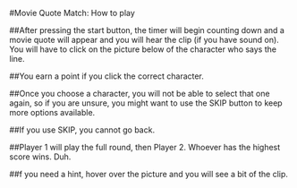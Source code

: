 #Movie Quote Match: How to play

##After pressing the start button, the timer will begin counting down and a movie quote will appear and you will hear the clip (if you have sound on). You will have to click on the picture below of the character who says the line.

##You earn a point if you click the correct character.

##Once you choose a character, you will not be able to select that one again, so if you are unsure, you might want to use the SKIP button to keep more options available.

##If you use SKIP, you cannot go back.

##Player 1 will play the full round, then Player 2. Whoever has the highest score wins. Duh. 

##f you need a hint, hover over the picture and you will see a bit of the clip.